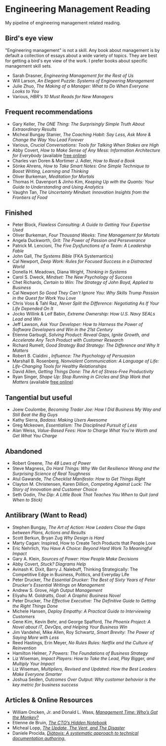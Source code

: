 # Engineering Management Reading 

My pipeline of engineering management related reading. 

## Bird's eye view 
"Engineering management" is not a skill. Any book about management is by default a collection of essays about a wide variety of topics. They are best for getting a bird's eye view of the work. I prefer books about specific management skill sets. 

* Sarah Drasner, *Engineering Management for the Rest of Us* 
* Will Larson, *An Elegant Puzzle: Systems of Engineering Management*
* Julie Zhuo, *The Making of a Manager: What to Do When Everyone Looks to You*
* Various, *HBR's 10 Must Reads for New Managers*



## Frequent recommendations
* Gary Keller, *The ONE Thing: The Surprisingly Simple Truth About Extraordinary Results*
* Micheal Bungay Stanier, *The Coaching Habit: Say Less, Ask More & Change the Way You Lead Forever*
* Various, *Crucial Conversations: Tools for Talking When Stakes are High*
* Abby Covert, *How to Make Sense of Any Mess: Information Architecture for Everybody* (available [free online](https://www.howtomakesenseofanymess.com/))
* Charles van Doren & Mortimer J. Adler, *How to Read a Book*
* Sönke Ahrens, *How to Take Smart Notes: One Simple Technique to Boost Writing, Learning and Thinking*
* Oliver Burkeman, *Meditation for Mortals*
* Thomas H. Davenport & Jinho Kim, *Keeping Up with the Quants: Your Guide to Understanding and Using Analytics*
* Vaughn Tan, *The Uncertainty Mindset: Innovation Insights from the Frontiers of Food*


## Finished 
* Peter Block, *Flawless Consulting: A Guide to Getting Your Expertise Used*
* Oliver Burkeman, *Four Thousand Weeks: Time Management for Mortals*
* Angela Duckworth, *Grit: The Power of Passion and Perseverance*
* Patrick M. Lencioni, *The Five Dysfunctions of a Team: A Leadership Fable*
* John Gall, *The Systems Bible* (FKA Systemantics)
* Cal Newport, *Deep Work: Rules for Focused Success in a Distracted World*
* Donella H. Meadows, Diana Wright, *Thinking in Systems*
* Carol S. Dweck, *Mindset: The New Psychology of Success*
* Chet Richards, *Certain to Win: The Strategy of John Boyd, Applied to Business*
* Cal Newport *So Good They Can't Ignore You: Why Skills Trump Passion in the Quest for Work You Love*
* Chris Voss & Tahl Raz, *Never Split the Difference: Negotiating As If Your Life Depended On It* 
* Jocko Willink & Leif Babin, *Extreme Ownership: How U.S. Navy SEALs Lead and Win*
* Jeff Lawson, *Ask Your Developer: How to Harness the Power of Software Developers and Win in the 21st Century*
* Étienne Garbugli, *Solving Product: Reveal Gaps, Ignite Growth, and Accelerate Any Tech Product with Customer Research*
* Richard Rumelt, *Good Strategy Bad Strategy: The Difference and Why It Matters*
* Robert B. Cialdini , *Influence: The Psychology of Persuasion*
* Marshall B. Rosenberg, *Nonviolent Communication: A Language of Life: Life-Changing Tools for Healthy Relationships*
* David Allen, *Getting Things Done: The Art of Stress-Free Productivity*
* Ryan Singer, *Shape Up: Stop Running in Circles
and Ship Work that Matters* (available [free online](https://basecamp.com/shapeup))


## Tangential but useful
* Joew Coulombe, *Becoming Trader Joe: How I Did Business My Way and Still Beat the Big Guys* 
* Kathy Sierra, *Badass: Making Users Awesome*
* Greg Mckeown, *Essentialism: The Disciplined Pursuit of Less*
* Alan Weiss, *Value-Based Fees: How to Charge What You're Worth and Get What You Charge*


## Abandoned
* Robert Greene, *The 48 Laws of Power*
* Steve Magness, *Do Hard Things: Why We Get Resilience Wrong and the Surprising Science of Real Toughness*
* Atul Gawande, *The Checklist Manifesto: How to Get Things Right*
* Clayton M. Christensen, Karen Dillion, *Competing Against Luck: The Story of Innovation and Customer Choice*
* Seth Godin, *The Dip: A Little Book That Teaches You When to Quit (and When to Stick)*

## Antilibrary (Want to Read)
* Stephen Bungay, *The Art of Action: How Leaders Close the Gaps between Plans, Actions and Results*
* Scott Berkun, Bryan Zug *Why Design is Hard*
* Marty Cagan: Inspired, How to Create Tech Products that People Love
* Eric Nehrlich, *You Have A Choice: Beyond Hard Work To Meaningful Impact*
* Gary A. Klein, *Sources of Power: How People Make Decisions*
* Abby Covert, *Stuck? Diagrams Help*
* Avinash K. Dixit, Barry J. Nalebuff, Thinking Strategically: The Competitive Edge in Business, Politics, and Everyday Life
* Peter Drucker, *The Essential Drucker: The Best of Sixty Years of Peter Drucker's Essential Writings on Management*
* Andrew S. Grove, *High Output Management*
* Eliyahu M. Goldratts, *Goal: A Graphic Business Novel*
* Peter Drucker, *The Effective Executive: The Definitive Guide to Getting the Right Things Done*
* Michele Hansen, *Deploy Empathy: A Practical Guide to Interviewing Customers*
* Gene Kim, Kevin Behr, and George Spafford, *The Phoenix Project: A Novel about IT, DevOps, and Helping Your Business Win*
* Jim Vandehei, Mike Allen, Roy Schwartz, *Smart Brevity: The Power of Saying More with Less*
* Reed Hastings, Erin Meyer, *No Rules Rules: Netflix and the Culture of Reinvention*
* Hamilton Helmer, *7 Powers: The Foundations of Business Strategy*
* Liz Wiseman, *Impact Players: How to Take the Lead, Play Bigger, and Multiply Your Impact*
* Liz Wiseman, *Multipliers, Revised and Updated: How the Best Leaders Make Everyone Smarter*
* Joshua Seiden, *Outcomes Over Output: Why customer behavior is the key metric for business success*


## Articles & Online Resources
* William Oncken, Jr. and Donald L. Wass, *[Management Time: Who’s Got the Monkey?](https://hbr.org/1999/11/management-time-whos-got-the-monkey)*
* Etienne de Bruin, *[The CTO’s Hidden Notebook](https://7ctos.com/blog/the-ctos-hidden-notebook-by-etienne-de-bruin/)*
* Micheal Lopp, *[The Update, The Vent, and The Disaster](https://randsinrepose.com/archives/the-update-the-vent-and-the-disaster/)*
* Daniele Procida, *[Diátaxis: A systematic approach to technical documentation authoring.](https://diataxis.fr/)*
